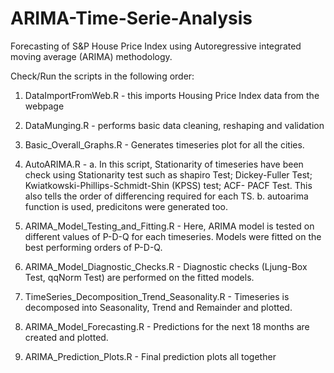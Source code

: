 # ARIMA-Time-Serie-Analysis

Forecasting of S&P House Price Index using Autoregressive integrated moving average (ARIMA) methodology.

Check/Run the scripts in the following order:

1. DataImportFromWeb.R - this imports Housing Price Index data from the webpage

2. DataMunging.R - performs basic data cleaning, reshaping and validation

3. Basic_Overall_Graphs.R - Generates timeseries plot for all the cities.

4. AutoARIMA.R - 
  a. In this script, Stationarity of timeseries have been check using Stationarity test such as shapiro Test; Dickey-Fuller Test; Kwiatkowski-Phillips-Schmidt-Shin (KPSS) test; ACF- PACF Test. This also tells the order of differencing required for each TS.
  b. autoarima function is used, predicitons were generated too.
          

5. ARIMA_Model_Testing_and_Fitting.R - Here, ARIMA model is tested on different values of P-D-Q for each timeseries. Models were fitted on the best performing orders of P-D-Q.

6. ARIMA_Model_Diagnostic_Checks.R - Diagnostic checks (Ljung-Box Test, qqNorm Test) are performed on the fitted models.

7. TimeSeries_Decomposition_Trend_Seasonality.R - Timeseries is decomposed into Seasonality, Trend and Remainder and plotted.

8. ARIMA_Model_Forecasting.R - Predictions for the next 18 months are created and plotted.

9. ARIMA_Prediction_Plots.R - Final prediction plots all together








